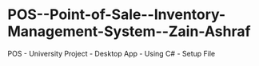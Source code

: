 # POS--Point-of-Sale--Inventory-Management-System--Zain-Ashraf
POS - University Project - Desktop App - Using C# - Setup File
